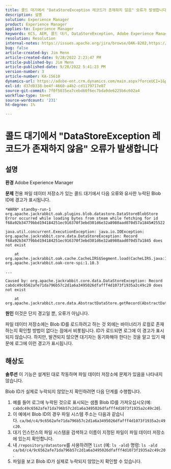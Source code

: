 ```yaml
---
title: 콜드 대기에서 "DataStoreException 레코드가 존재하지 않음" 오류가 발생합니다
description: 설명
solution: Experience Manager
product: Experience Manager
applies-to: Experience Manager
keywords: KCS, AEM, 콜드 대기, DataStoreException, Adobe Experience Manager, 레코드가 존재하지 않음, 오류, 경고, 경고
resolution: Resolution
internal-notes: https://issues.apache.org/jira/browse/OAK-8202,https://jira.corp.adobe.com/browse/GRANITE-11668
bug: false
article-created-by: Jim Menn
article-created-date: 9/28/2022 2:23:47 PM
article-published-by: Jim Menn
article-published-date: 9/28/2022 5:41:23 PM
version-number: 3
article-number: KA-15610
dynamics-url: https://adobe-ent.crm.dynamics.com/main.aspx?forceUCI=1&pagetype=entityrecord&etn=knowledgearticle&id=5e521024-393f-ed11-9db1-0022480866ad
exl-id: d37d0338-be4f-4660-a4b2-cd1179717e07
source-git-commit: 7f0f5035ea7cebd60f6ec7bda9de6225b6c602a4
workflow-type: tm+mt
source-wordcount: '231'
ht-degree: 1%

---
```


# 콜드 대기에서 &quot;DataStoreException 레코드가 존재하지 않음&quot; 오류가 발생합니다

## 설명


<b>환경</b>
Adobe Experience Manager

<b>문제</b>
전용 파일 데이터 저장소가 있는 콜드 대기에서 다음 오류와 유사한 누락된 Blob ID에 경고가 표시됩니다.


```
*WARN* standby-run-1 org.apache.jackrabbit.oak.plugins.blob.datastore.DataStoreBlobStore Error occurred while loading bytes from steam while fetching for id f68a92b34779bbd194184251ec916370f3ebd301d6e32a8980aad070d57a1845#25522

java.util.concurrent.ExecutionException: java.io.IOException: org.apache.jackrabbit.core.data.DataStoreException: Record f68a92b34779bbd194184251ec916370f3ebd301d6e32a8980aad070d57a1845 does not exist

    at org.apache.jackrabbit.oak.cache.CacheLIRS$Segment.load(CacheLIRS.java:1017) org.apache.jackrabbit.oak-core-spi:1.10.3

...

Caused by: org.apache.jackrabbit.core.data.DataStoreException: Record cabdc49c6562afe71da796b57c2d1a6a3495026dfafff4d1073f1935a2c49c20 does not exist

    at org.apache.jackrabbit.core.data.AbstractDataStore.getRecord(AbstractDataStore.java:59)
```


<b>원인</b>
이것은 단지 경고일 뿐, 오류가 아닙니다.

파일 데이터 저장소에는 Blob ID를 로드하려고 하는 것 외에는 바이너리가 로컬로 존재하는지 확인할 방법이 없다는 점에서 비롯됩니다.
ID가 로드되면 로그에 이 경고가 표시되지 않습니다.
하지만, 발견되지 않으면 대기자는 동기화해야 한다는 것을 알고 있기 때문에 로그에 이런 경고가 표시됩니다.


## 해상도


<b>솔루션</b>
이 기능은 설계된 대로 작동하며 파일 데이터 저장소에 문제가 있음을 나타내지 않습니다.

Blob ID가 실제로 누락되지 않았는지 확인하려면 다음 단계를 수행합니다.

1. 예를 들어 로그에 누락된 것으로 표시되는 샘플 Blob ID를 가져오십시오(예: `cabdc49c6562afe71da796b57c2d1a6a3495026dfafff4d1073f1935a2c49c20`).
2. 이 예에서 Blob ID의 경우 파일 시스템 주소는 다음과 같습니다. `ca/bd/c4/9c6562afe71da796b57c2d1a6a3495026dfafff4d1073f1935a2c49c20`.
3. 대기 인스턴스의 파일 시스템을 검색하고 이름이 지정된 파일이 파일 데이터 저장소에 있는지 확인합니다.
4. 내 `/repository/datastore`를 사용하려면 `list` (예: `ls -ald`) 명령: `ls -ald ca/bd/c4/9c6562afe71da796b57c2d1a6a3495026dfafff4d1073f1935a2c49c20`.
5. 파일을 보고 Blob ID가 실제로 누락되지 않았는지 확인할 수 있습니다.
